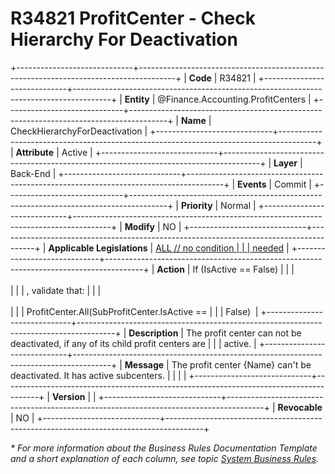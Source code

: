 ﻿---
erp.type: business-rule
erp.entity: Finance.Accounting.ProfitCenters
---

# R34821 ProfitCenter - Check Hierarchy For Deactivation
+-----------------------------+---------------------------------------------------------------------------------------+
| **Code**                    | R34821                                                                                |
+-----------------------------+---------------------------------------------------------------------------------------+
| **Entity**                  | @Finance.Accounting.ProfitCenters                                                     |
+-----------------------------+---------------------------------------------------------------------------------------+
| **Name**                    | CheckHierarchyForDeactivation                                                         |
+-----------------------------+---------------------------------------------------------------------------------------+
| **Attribute**               | Active                                                                                |
+-----------------------------+---------------------------------------------------------------------------------------+
| **Layer**                   | Back-End                                                                              |
+-----------------------------+---------------------------------------------------------------------------------------+
| **Events**                  | Commit                                                                                |
+-----------------------------+---------------------------------------------------------------------------------------+
| **Priority**                | Normal                                                                                |
+-----------------------------+---------------------------------------------------------------------------------------+
| **Modify**                  | NO                                                                                    |
+-----------------------------+---------------------------------------------------------------------------------------+
| **Applicable Legislations** | [ALL // no condition                                                                  |
|                             | needed](xref:applicable-legislations)                                                 |
+-----------------------------+---------------------------------------------------------------------------------------+
| **Action**                  | If (IsActive == False)                                                                  |
|                             | <br/><br/>                                                                            |
|                             | , validate that:                                                                      |
|                             | <br/><br/>                                                                            |
|                             | ProfitCenter.All(SubProfitCenter.IsActive ==                                            |
|                             | False)                                                                                |
+-----------------------------+---------------------------------------------------------------------------------------+
| **Description**             | The profit center can not be deactivated, if any of its child profit centers are      |
|                             | active.                                                                               |
+-----------------------------+---------------------------------------------------------------------------------------+
| **Message**                 | The profit center {Name} can't be deactivated. It has active subcenters.              |
|                             |                                                                                       |
+-----------------------------+---------------------------------------------------------------------------------------+
| **Version**                 |                                                                                       |
+-----------------------------+---------------------------------------------------------------------------------------+
| **Revocable**               | NO                                                                                    |
+-----------------------------+---------------------------------------------------------------------------------------+

*\* For more information about the Business Rules Documentation Template and a short explanation of each column, see
topic [System Business Rules](../templates/template-description-system-business-rules.md).*
